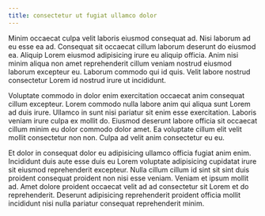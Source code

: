 ```yaml
---
title: consectetur ut fugiat ullamco dolor
---
```


Minim occaecat culpa velit laboris eiusmod consequat ad. Nisi laborum ad eu esse ea ad. Consequat sit occaecat cillum laborum deserunt do eiusmod ea. Aliquip Lorem eiusmod adipisicing irure eu aliquip officia. Anim nisi minim aliqua non amet reprehenderit cillum veniam nostrud eiusmod laborum excepteur eu. Laborum commodo qui id quis. Velit labore nostrud consectetur Lorem id nostrud irure ut incididunt.

Voluptate commodo in dolor enim exercitation occaecat anim consequat cillum excepteur. Lorem commodo nulla labore anim qui aliqua sunt Lorem ad duis irure. Ullamco in sunt nisi pariatur sit enim esse exercitation. Laboris veniam irure culpa ex mollit do. Eiusmod deserunt labore officia sit occaecat cillum minim eu dolor commodo dolor amet. Ea voluptate cillum elit velit mollit consectetur non non. Culpa ad velit anim consectetur eu eu.

Et dolor in consequat dolor eu adipisicing ullamco officia fugiat anim enim. Incididunt duis aute esse duis eu Lorem voluptate adipisicing cupidatat irure sit eiusmod reprehenderit excepteur. Nulla cillum cillum id sint sit sint duis proident consequat proident non nisi esse veniam. Veniam et ipsum mollit ad. Amet dolore proident occaecat velit ad ad consectetur sit Lorem et do reprehenderit. Deserunt adipisicing reprehenderit proident officia mollit incididunt nisi nulla pariatur consequat reprehenderit minim.